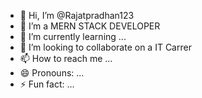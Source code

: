 - 👋 Hi, I’m @Rajatpradhan123
- 👀 I’m a MERN STACK DEVELOPER
- 🌱 I’m currently learning ...
- 💞️ I’m looking to collaborate on a IT Carrer
- 📫 How to reach me ...
- 😄 Pronouns: ...
- ⚡ Fun fact: ...

<!---
Rajatpradhan123/Rajatpradhan123 is a ✨ special ✨ repository because its `README.md` (this file) appears on your GitHub profile.
You can click the Preview link to take a look at your changes.
--->
